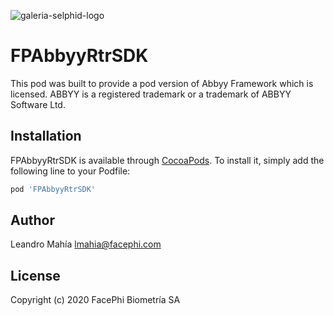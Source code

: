 ![galeria-selphid-logo](https://user-images.githubusercontent.com/1539469/83532587-bd1a2380-a4ee-11ea-860d-8152d7680175.png)

# FPAbbyyRtrSDK

This pod was built to provide a pod version of Abbyy Framework which is licensed.
ABBYY is a registered trademark or a trademark of ABBYY Software Ltd.

## Installation

FPAbbyyRtrSDK is available through [CocoaPods](https://cocoapods.org). To install
it, simply add the following line to your Podfile:

```ruby
pod 'FPAbbyyRtrSDK'
```

## Author

Leandro Mahía <lmahia@facephi.com>

## License

Copyright (c) 2020 FacePhi Biometría SA
